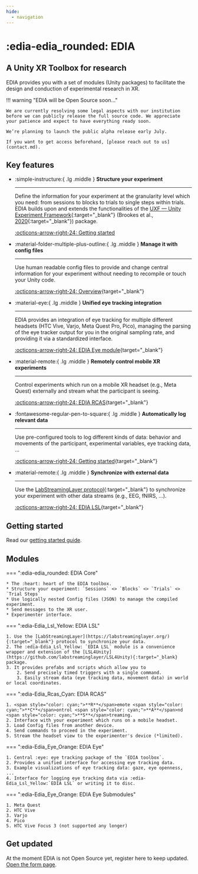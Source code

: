```yaml
---
hide: 
  - navigation
---
```


# :edia-edia_rounded: EDIA

## A Unity XR Toolbox for research

EDIA provides you with a set of modules (Unity packages) to facilitate the design and conduction of experimental research in XR. 


!!! warning "EDIA will be Open Source soon..."

    We are currently resolving some legal aspects with our institution before we can publicly release the full source code. We appreciate your patience and expect to have everything ready soon.

    We’re planning to launch the public alpha release early July.

    If you want to get access beforehand, [please reach out to us](contact.md).



## Key features

<div class="grid cards" markdown>

-   :simple-instructure:{ .lg .middle } __Structure your experiment__

    ---

    Define the information for your experiment at the granularity level which you need: from sessions to blocks to trials to single steps within trials. EDIA builds upon and extends the functionalities of the [UXF — Unity Experiment Framework](https://github.com/immersivecognition/unity-experiment-framework/){:target="_blank"} (Brookes et al., [2020](https://github.com/immersivecognition/unity-experiment-framework/){:target="_blank"}) package.

    [:octicons-arrow-right-24: Getting started](gettingstarted.md)

-   :material-folder-multiple-plus-outline:{ .lg .middle } __Manage it with config files__

    ---

    Use human readable config files to provide and change central information for your experiment without needing to recompile or touch your Unity code. 

    [:octicons-arrow-right-24: Overview](https://mind-body-emotion.notion.site/Config-Files-1cb03dd4773f8121b74ccd4b6a95ab7c){target="_blank"}

-   :material-eye:{ .lg .middle } __Unified eye tracking integration__

    ---

    EDIA provides an integration of eye tracking for multiple different headsets (HTC Vive, Varjo, Meta Quest Pro, Pico), managing the parsing of the eye tracker output for you in the original sampling rate, and providing it via a standardized interface.

    [:octicons-arrow-right-24: EDIA Eye module](https://mind-body-emotion.notion.site/EDIA-Eye-1e703dd4773f80ea8cfcd75bd87c004b){target="_blank"}

-   :material-remote:{ .lg .middle } __Remotely control mobile XR experiments__

    ---

    Control experiments which run on a mobile XR headset (e.g., Meta Quest) externally and stream what the participant is seeing.


    [:octicons-arrow-right-24: EDIA RCAS](https://mind-body-emotion.notion.site/EDIA-Remote-9dfde97f593e4221bee4630ab3284d4e){target="_blank"}

-   :fontawesome-regular-pen-to-square:{ .lg .middle } __Automatically log relevant data__

    ---

    Use pre-configured tools to log different kinds of data: behavior and movements of the participant, experimental variables, eye tracking data, ...


    [:octicons-arrow-right-24: Getting started](https://mind-body-emotion.notion.site/Logging-the-results-1cb03dd4773f81b196b0f164eb1a67be){target="_blank"}

-   :material-remote:{ .lg .middle } __Synchronize with external data__

    ---

    Use the [LabStreamingLayer protocol](https://labstreaminglayer.org/){:target="_blank"} to synchronize your experiment with other data streams (e.g., EEG, fNIRS, ...).


    [:octicons-arrow-right-24: EDIA LSL](https://mind-body-emotion.notion.site/EDIA-LSL-d0a26b0a043d408dbe353221242296b6){target="_blank"}

</div>



## Getting started
Read our [getting started guide](gettingstarted.md).


## Modules

=== ":edia-edia_rounded: EDIA Core"  

    * The :heart: heart of the EDIA toolbox.
    * Structure your experiment: `Sessions` <> `Blocks` <> `Trials` <> `Trial Steps`
    * Use logically nested Config files (JSON) to manage the compiled experiment.
    * Send messages to the XR user.
    * Experimenter interface.
    

=== ":edia-Edia_Lsl_Yellow: EDIA LSL"  

    1. Use the [LabStreamingLayer](https://labstreaminglayer.org/){:target="_blank"} protocol to synchronize your data.
    2. The :edia-Edia_Lsl_Yellow: `EDIA LSL` module is a convenience wrapper and extension of the [LSL4Unity](https://github.com/labstreaminglayer/LSL4Unity){:target="_blank} package.
    3. It provides prefabs and scripts which allow you to
        2. Send precisely timed triggers with a single command. 
        3. Easily stream data (eye tracking data, movement data) in world or local coordinates.

=== ":edia-Edia_Rcas_Cyan: EDIA RCAS"  

    1. <span style="color: cyan;">**R**</span>emote <span style="color: cyan;">**C**</span>ontrol <span style="color: cyan;">**A**</span>nd <span style="color: cyan;">**S**</span>treaming.
    2. Interface with your experiment which runs on a mobile headset.
    3. Load Config files from another device.
    4. Send commands to proceed in the experiment.
    5. Stream the headset view to the experimenter's device (*limited).

=== ":edia-Edia_Eye_Orange: EDIA Eye"  

    1. Central :eye: eye tracking package of the `EDIA toolbox`. 
    2. Provides a unified interface for accessing eye tracking data.
    3. Example visualizations of eye tracking data: gaze, eye openness, ...
    4. Interface for logging eye tracking data via :edia-Edia_Lsl_Yellow:`EDIA LSL` or writing it to disc. 

=== ":edia-Edia_Eye_Orange: EDIA Eye Submodules"  

    1. Meta Quest
    2. HTC Vive
    3. Varjo
    4. Pico
    5. HTC Vive Focus 3 (not supported any longer)


## Get updated
At the moment EDIA is not Open Source yet, register here to keep updated.
[Open the form page](contact.md).


